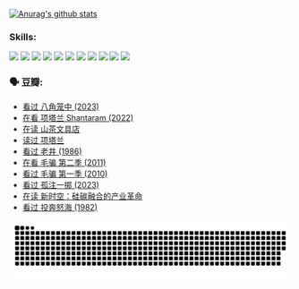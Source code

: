 
[![Anurag's github stats](https://github-readme-stats.vercel.app/api?username=w940853815)](https://github.com/anuraghazra/github-readme-stats)

### Skills:

<code><img height="32" src="https://cdn.jsdelivr.net/npm/simple-icons@v5/icons/python.svg"></code>
<code><img height="32" src="https://cdn.jsdelivr.net/npm/simple-icons@v5/icons/javascript.svg"></code>
<code><img height="32" src="https://cdn.jsdelivr.net/npm/simple-icons@v5/icons/django.svg"></code>
<code><img height="32" src="https://cdn.jsdelivr.net/npm/simple-icons@v5/icons/flask.svg"></code>
<code><img height="32" src="https://cdn.jsdelivr.net/npm/simple-icons@v5/icons/vuetify.svg"></code>
<code><img height="32" src="https://cdn.jsdelivr.net/npm/simple-icons@v5/icons/git.svg"></code>
<code><img height="32" src="https://cdn.jsdelivr.net/npm/simple-icons@v5/icons/docker.svg"></code>
<code><img height="32" src="https://cdn.jsdelivr.net/npm/simple-icons@v5/icons/postgresql.svg"></code>
<code><img height="32" src="https://cdn.jsdelivr.net/npm/simple-icons@v5/icons/elasticsearch.svg"></code>
<code><img height="32" src="https://cdn.jsdelivr.net/npm/simple-icons@v5/icons/macos.svg"></code>
<code><img height="32" src="https://cdn.jsdelivr.net/npm/simple-icons@v5/icons/linux.svg"></code>

### 🗣 豆瓣:

<!-- DOUBAN-ACTIVITIES:START -->
- [看过 八角笼中‎ (2023)](https://www.douban.com/people/136069238/status/4367541707/?_i=94825680)
- [在看 项塔兰 Shantaram‎ (2022)](https://www.douban.com/people/136069238/status/4365497032/?_i=94825680)
- [在读 山茶文具店](https://www.douban.com/people/136069238/status/4364620725/?_i=94825680)
- [读过 项塔兰](https://www.douban.com/people/136069238/status/4364620288/?_i=94825680)
- [看过 老井‎ (1986)](https://www.douban.com/people/136069238/status/4362366672/?_i=94825680)
- [在看 毛骗 第二季‎ (2011)](https://www.douban.com/people/136069238/status/4355752869/?_i=94825680)
- [看过 毛骗 第一季‎ (2010)](https://www.douban.com/people/136069238/status/4355752667/?_i=94825680)
- [看过 孤注一掷‎ (2023)](https://www.douban.com/people/136069238/status/4354774568/?_i=94825680)
- [在读 新时空：硅碳融合的产业革命](https://www.douban.com/people/136069238/status/4348545149/?_i=94825680)
- [看过 投奔怒海‎ (1982)](https://www.douban.com/people/136069238/status/4336696255/?_i=94825680)
<!-- DOUBAN-ACTIVITIES:END -->


![Snake animation](https://raw.githubusercontent.com/w940853815/w940853815/output/github-contribution-grid-snake.svg)

<!--
**w940853815/w940853815** is a ✨ _special_ ✨ repository because its `README.md` (this file) appears on your GitHub profile.

Here are some ideas to get you started:

- 🔭 I’m currently working on ...
- 🌱 I’m currently learning ...
- 👯 I’m looking to collaborate on ...
- 🤔 I’m looking for help with ...
- 💬 Ask me about ...
- 📫 How to reach me: ...
- 😄 Pronouns: ...
- ⚡ Fun fact: ...
-->
